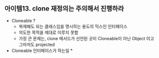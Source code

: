 
## 아이템13. clone 재정의는 주의해서 진행하라
* Cloneable ?
	* 복제해도 되는 클래스임을 명시하는 용도의 믹스인 인터페이스
	* 의도한 목적을 제대로 이루지 못함
	* 가장 큰 문제는, clone 메서드가 선언된 곳이 Cloneable이 아닌 Object 이고 그마저도 projected 
* Cloneable 인터페이스가 하는일
	* 
<!--stackedit_data:
eyJoaXN0b3J5IjpbMTU0NTE3MjQzMF19
-->